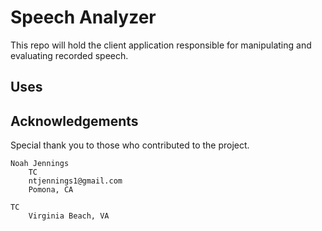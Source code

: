 # Speech Analyzer 

This repo will hold the client application responsible for manipulating and evaluating recorded speech. 

## Uses



## Acknowledgements

Special thank you to those who contributed to the project. 

	Noah Jennings 
	    TC 
	    ntjennings1@gmail.com
	    Pomona, CA

    TC
    	Virginia Beach, VA 